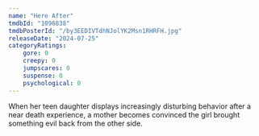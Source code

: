 ```yaml
---
name: "Here After"
tmdbId: "1096838"
tmdbPosterId: "/by3EEDIVTdhNJolYK2Msn1RHRFH.jpg"
releaseDate: "2024-07-25"
categoryRatings:
    gore: 0
    creepy: 0
    jumpscares: 0
    suspense: 0
    psychological: 0
---
```

When her teen daughter displays increasingly disturbing behavior after a near death experience, a mother becomes convinced the girl brought something evil back from the other side.
